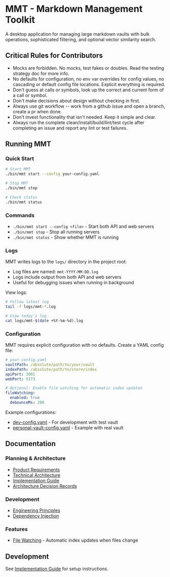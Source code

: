 # MMT - Markdown Management Toolkit

A desktop application for managing large markdown vaults with bulk operations, sophisticated filtering, and optional vector similarity search.

## Critical Rules for Contributors

- Mocks are forbidden. No mocks, test fakes or doubles. Read the testing strategy doc for more info.
- No defaults for configuration, no env var overrides for config values, no cascading or default config file locations. Explicit everything is required.
- Don't guess at calls or symbols, look up the correct and current form of a call or symbol.
- Don't make decisions about design without checking in first.
- Always use git workflow -- work from a github issue and open a branch, create a pr when done.
- Don't invest functionality that isn't needed. Keep it simple and clear. 
- Always run the complete clean/install/build/lint/test cycle after completing an issue and report any lint or test failures.

## Running MMT

### Quick Start

```bash
# Start MMT
./bin/mmt start --config your-config.yaml

# Stop MMT
./bin/mmt stop

# Check status
./bin/mmt status
```

### Commands

- `./bin/mmt start --config <file>` - Start both API and web servers
- `./bin/mmt stop` - Stop all running servers
- `./bin/mmt status` - Show whether MMT is running

### Logs

MMT writes logs to the `logs/` directory in the project root:
- Log files are named: `mmt-YYYY-MM-DD.log`
- Logs include output from both API and web servers
- Useful for debugging issues when running in background

View logs:
```bash
# Follow latest log
tail -f logs/mmt-*.log

# View today's log
cat logs/mmt-$(date +%Y-%m-%d).log
```

### Configuration

MMT requires explicit configuration with no defaults. Create a YAML config file:

```yaml
# your-config.yaml
vaultPath: /absolute/path/to/your/vault
indexPath: /absolute/path/to/store/index
apiPort: 3001
webPort: 5173

# Optional: Enable file watching for automatic index updates
fileWatching:
  enabled: true
  debounceMs: 200
```

Example configurations:
- [dev-config.yaml](dev-config.yaml) - For development with test vault
- [personal-vault-config.yaml](personal-vault-config.yaml) - Example with real vault

## Documentation

### Planning & Architecture
- [Product Requirements](docs/planning/PRD.md)
- [Technical Architecture](docs/planning/technical-architecture.md)
- [Implementation Guide](docs/planning/implementation-guide.md)
- [Architecture Decision Records](docs/adr/README.md)

### Development
- [Engineering Principles](docs/building/principles.md)
- [Dependency Injection](docs/building/dependency-injection.md)

### Features
- [File Watching](docs/features/file-watching.md) - Automatic index updates when files change

## Development

See [Implementation Guide](docs/planning/implementation-guide.md) for setup instructions.